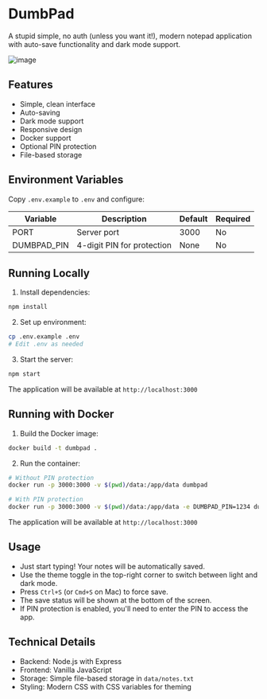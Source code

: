 # DumbPad

A stupid simple, no auth (unless you want it!), modern notepad application with auto-save functionality and dark mode support.

![image](https://github.com/user-attachments/assets/c6a00aac-f841-48a8-b8d3-c3d5378fc7d9)


## Features

- Simple, clean interface
- Auto-saving
- Dark mode support
- Responsive design
- Docker support
- Optional PIN protection
- File-based storage

## Environment Variables

Copy `.env.example` to `.env` and configure:

| Variable      | Description                | Default | Required |
|--------------|----------------------------|---------|----------|
| PORT         | Server port                | 3000    | No       |
| DUMBPAD_PIN | 4-digit PIN for protection | None    | No       |

## Running Locally

1. Install dependencies:
```bash
npm install
```

2. Set up environment:
```bash
cp .env.example .env
# Edit .env as needed
```

3. Start the server:
```bash
npm start
```

The application will be available at `http://localhost:3000`

## Running with Docker

1. Build the Docker image:
```bash
docker build -t dumbpad .
```

2. Run the container:
```bash
# Without PIN protection
docker run -p 3000:3000 -v $(pwd)/data:/app/data dumbpad

# With PIN protection
docker run -p 3000:3000 -v $(pwd)/data:/app/data -e DUMBPAD_PIN=1234 dumbpad
```

The application will be available at `http://localhost:3000`

## Usage

- Just start typing! Your notes will be automatically saved.
- Use the theme toggle in the top-right corner to switch between light and dark mode.
- Press `Ctrl+S` (or `Cmd+S` on Mac) to force save.
- The save status will be shown at the bottom of the screen.
- If PIN protection is enabled, you'll need to enter the PIN to access the app.

## Technical Details

- Backend: Node.js with Express
- Frontend: Vanilla JavaScript
- Storage: Simple file-based storage in `data/notes.txt`
- Styling: Modern CSS with CSS variables for theming 
